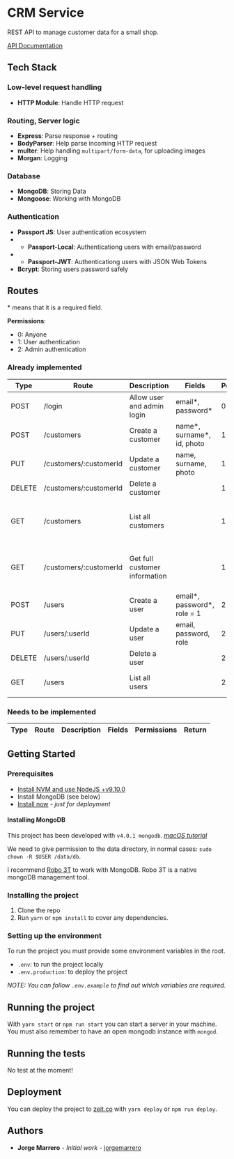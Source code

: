 # CRM Service

REST API to manage customer data for a small shop.

[API Documentation](https://documenter.getpostman.com/view/3433945/RWaC2XKn)

## Tech Stack

### Low-level request handling

- **HTTP Module**: Handle HTTP request

### Routing, Server logic

- **Express**: Parse response + routing
- **BodyParser**: Help parse incoming HTTP request
- **multer**: Help handling `multipart/form-data`, for uploading images
- **Morgan**: Logging

### Database

- **MongoDB**: Storing Data
- **Mongoose**: Working with MongoDB

### Authentication

- **Passport JS**: User authentication ecosystem
- - **Passport-Local**: Authenticationg users with email/password
- - **Passport-JWT**: Authenticationg users with JSON Web Tokens
- **Bcrypt**: Storing users password safely

## Routes

\* means that it is a required field.

**Permissions**:

- 0: Anyone
- 1: User authentication
- 2: Admin authentication

### Already implemented

| Type   | Route                  | Description                   | Fields                      | Permissions | Return                                 |
| ------ | ---------------------- | ----------------------------- | --------------------------- | ----------- | -------------------------------------- |
| POST   | /login                 | Allow user and admin login    | email*, password*           | 0           | JWT Token                              |
| POST   | /customers             | Create a customer             | name*, surname*, id, photo  | 1           |                                        |
| PUT    | /customers/:customerId | Update a customer             | name, surname, photo        | 1           |                                        |
| DELETE | /customers/:customerId | Delete a customer             |                             | 1           |                                        |
| GET    | /customers             | List all customers            |                             | 1           | All customers (name, surname and id)   |
| GET    | /customers/:customerId | Get full customer information |                             | 1           | Customer (name, surname, id and photo) |
| POST   | /users                 | Create a user                 | email*, password*, role = 1 | 2           |                                        |
| PUT    | /users/:userId         | Update a user                 | email, password, role       | 2           |                                        |
| DELETE | /users/:userId         | Delete a user                 |                             | 2           |                                        |
| GET    | /users                 | List all users                |                             | 2           | All users (email and id)               |

### Needs to be implemented

| Type | Route | Description | Fields | Permissions | Return |
| ---- | ----- | ----------- | ------ | ----------- | ------ |


## Getting Started

### Prerequisites

- [Install NVM and use NodeJS +v9.10.0](https://github.com/creationix/nvm#installation)
- Install MongoDB (see below)
- [Install now](https://zeit.co/now#whats-now) _- just for deployment_

#### Installing MongoDB

This project has been developed with `v4.0.1 mongodb`.
_[macOS tutorial](https://docs.mongodb.com/manual/tutorial/install-mongodb-on-os-x)_

We need to give permission to the data directory, in normal cases: `sudo chown -R $USER /data/db`.

I recommend [Robo 3T](https://robomongo.org/) to work with MongoDB. Robo 3T is a native mongoDB management tool.

### Installing the project

1. Clone the repo
2. Run `yarn` or `npm install` to cover any dependencies.

### Setting up the environment

To run the project you must provide some environment variables in the root.

- `.env`: to run the project locally
- `.env.production`: to deploy the project

_*NOTE:* You can follow `.env.example` to find out which variables are required._

## Running the project

With `yarn start` or `npm run start` you can start a server in your machine.
You must also remember to have an open mongodb instance with `mongod`.

## Running the tests

No test at the moment!

## Deployment

You can deploy the project to [zeit.co](https://zeit.co/) with `yarn deploy` or `npm run deploy`.

## Authors

- **Jorge Marrero** - _Initial work_ - [jorgemarrero](https://github.com/jorgemarrero)
